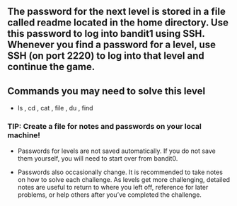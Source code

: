 ## The password for the next level is stored in a file called readme located in the home directory. Use this password to log into bandit1 using SSH. Whenever you find a password for a level, use SSH (on port 2220) to log into that level and continue the game.

## Commands you may need to solve this level
- ls , cd , cat , file , du , find

### TIP: Create a file for notes and passwords on your local machine!

- Passwords for levels are not saved automatically. If you do not save them yourself, you will need to start over from bandit0.

- Passwords also occasionally change. It is recommended to take notes on how to solve each challenge. As levels get more challenging, detailed notes are useful to return to where you left off, reference for later problems, or help others after you’ve completed the challenge.

